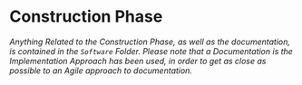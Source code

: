 # Construction Phase

*Anything Related to the Construction Phase, as well as the documentation, is contained in the `Software` Folder. Please note that a Documentation is the Implementation Approach has been used, in order to get as close as possible to an Agile approach to documentation.*